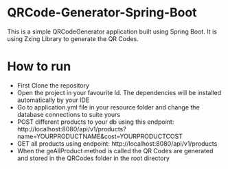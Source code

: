 # QRCode-Generator-Spring-Boot
This is a simple QRCodeGenerator application built using Spring Boot.
It is using Zxing Library to generate the QR Codes.
<br/>
# How to run
<ul>
<li>First Clone the repository</li>
<li>Open the project in your favourite Id. The dependencies will be installed automatically by your IDE</li>
<li>Go to application.yml file in your resource folder and change the database connections to suite yours</li>
<li>POST different products to your db using this endpoint: http://localhost:8080/api/v1/products?name=YOURPRODUCTNAME&cost=YOURPRODUCTCOST</li>
<li>GET all products using endpoint: http://localhost:8080/api/v1/products</li>
<li>When the geAllProduct method is called the QR Codes are generated and stored in the QRCodes folder in the root directory</li>
</ul>
